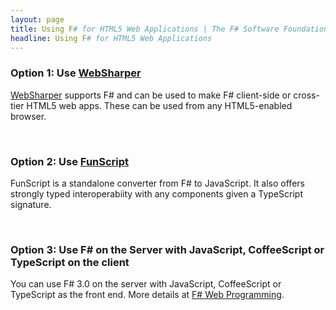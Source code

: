 ```yaml
---
layout: page
title: Using F# for HTML5 Web Applications | The F# Software Foundation
headline: Using F# for HTML5 Web Applications
---
```


### Option 1: Use [WebSharper](http://www.websharper.com)

[WebSharper](http://www.websharper.com) supports F# and can be used to make F# client-side or cross-tier HTML5 web
apps. These can be used from any HTML5-enabled browser.


<br />

### Option 2: Use [FunScript](http://funscript.info/)

FunScript is a standalone converter from F# to JavaScript. It also offers strongly typed interoperabiity 
with any components given a TypeScript signature.

<br />

### Option 3: Use F# on the Server with JavaScript, CoffeeScript or TypeScript on the client

You can use F# 3.0 on the server with JavaScript, CoffeeScript or TypeScript as the front end. 
More details at [F# Web Programming](/webstacks/).


<br />
